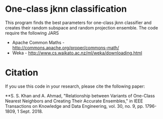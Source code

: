 # One-class jknn classification
This program finds the best parameters for one-class jknn classifier and creates their random subspace and random projection ensemble.
The code require the following JARS
- Apache Common Maths - http://commons.apache.org/proper/commons-math/
- Weka - http://www.cs.waikato.ac.nz/ml/weka/downloading.html 

# Citation
If you use this code in your research, please cite the following paper:

**S. S. Khan and A. Ahmad, "Relationship between Variants of One-Class Nearest Neighbors and Creating Their Accurate Ensembles," in IEEE Transactions on Knowledge and Data Engineering, vol. 30, no. 9, pp. 1796-1809, 1 Sept. 2018.
